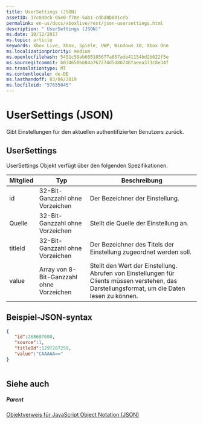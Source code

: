 ```yaml
---
title: UserSettings (JSON)
assetID: 17c030cb-05e0-f78e-5ab1-cdbd8b801ceb
permalink: en-us/docs/xboxlive/rest/json-usersettings.html
description: " UserSettings (JSON)"
ms.date: 10/12/2017
ms.topic: article
keywords: Xbox Live, Xbox, Spiele, UWP, Windows 10, Xbox One
ms.localizationpriority: medium
ms.openlocfilehash: 5451c59ab608105677a657ade41154bd2b622f5e
ms.sourcegitcommit: b034650b684a767274d5d88746faeea373c8e34f
ms.translationtype: MT
ms.contentlocale: de-DE
ms.lasthandoff: 03/06/2019
ms.locfileid: "57655045"
---
```

# <a name="usersettings-json"></a>UserSettings (JSON)
Gibt Einstellungen für den aktuellen authentifizierten Benutzers zurück. 
<a id="ID4EN"></a>

 
## <a name="usersettings"></a>UserSettings
 
UserSettings Objekt verfügt über den folgenden Spezifikationen.
 
| Mitglied| Typ| Beschreibung| 
| --- | --- | --- | 
| id| 32-Bit-Ganzzahl ohne Vorzeichen| Der Bezeichner der Einstellung.| 
| Quelle| 32-Bit-Ganzzahl ohne Vorzeichen| Stellt die Quelle der Einstellung an. | 
| titleId| 32-Bit-Ganzzahl ohne Vorzeichen| Der Bezeichner des Titels der Einstellung zugeordnet werden soll. | 
| value| Array von 8-Bit-Ganzzahl ohne Vorzeichen| Stellt den Wert der Einstellung. Abrufen von Einstellungen für Clients müssen verstehen, das Darstellungsformat, um die Daten lesen zu können. | 
  
<a id="ID4EJC"></a>

 
## <a name="sample-json-syntax"></a>Beispiel-JSON-syntax
 

```json
{
   "id":268697600,
   "source":1,
   "titleId":1297287259,
   "value":"CAAAAA=="
}
    
```

  
<a id="ID4ESC"></a>

 
## <a name="see-also"></a>Siehe auch
 
<a id="ID4EUC"></a>

 
##### <a name="parent"></a>Parent 

[Objektverweis für JavaScript Object Notation (JSON)](atoc-xboxlivews-reference-json.md)

   